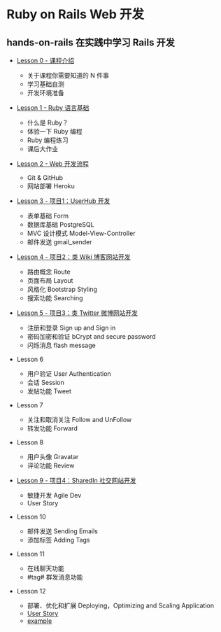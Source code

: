 # Ruby on Rails Web 开发

## hands-on-rails 在实践中学习 Rails 开发

* [Lesson 0 - 课程介绍](0-intro.md)
  - 关于课程你需要知道的 N 件事
  - 学习基础自测
  - 开发环境准备

* [Lesson 1 - Ruby 语言基础](1-ruby-basic.md)
  - 什么是 Ruby？
  - 体验一下 Ruby 编程
  - Ruby 编程练习
  - 课后大作业

* [Lesson 2 - Web 开发流程](2-web-dev-basic.md)
  - Git & GitHub
  - 网站部署 Heroku 

* [Lesson 3 - 项目1：UserHub 开发](3-userhub-dev.md)
  - 表单基础 Form 
  - 数据库基础 PostgreSQL
  - MVC 设计模式 Model-View-Controller
  - 邮件发送 gmail_sender

* [Lesson 4 - 项目2：类 Wiki 博客网站开发](4-wiki-dev.md)
  - 路由概念 Route 
  - 页面布局 Layout 
  - 风格化 Bootstrap Styling
  - 搜索功能 Searching
  
* [Lesson 5 - 项目3：类 Twitter 微博网站开发](5-twitter-dev.md)
  - 注册和登录 Sign up and Sign in
  - 密码加密和验证 bCrypt and secure password
  - 闪烁消息 flash message 

* Lesson 6 
  - 用户验证 User Authentication
  - 会话 Session
  - 发帖功能 Tweet

* Lesson 7 
  - 关注和取消关注 Follow and UnFollow
  - 转发功能 Forward

* Lesson 8 
  - 用户头像 Gravatar
  - 评论功能 Review

* [Lesson 9 - 项目4：SharedIn 社交网站开发](6-sharedin-dev.md)
  - 敏捷开发 Agile Dev
  - User Story

* Lesson 10 
  - 邮件发送 Sending Emails
  - 添加标签 Adding Tags

* Lesson 11 
  - 在线聊天功能
  - #tag# 群发消息功能

* Lesson 12 
  - 部署、优化和扩展 Deploying，Optimizing and Scaling Application
  - [User Story](http://www.mountaingoatsoftware.com/agile/user-stories)
  - [example](https://www.pivotaltracker.com/s/projects/646869)



